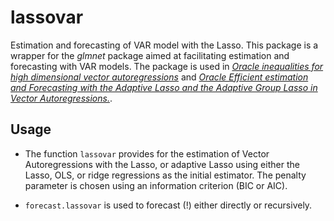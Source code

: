 lassovar
========

Estimation and forecasting of VAR model with the Lasso.
This package is a wrapper for the _glmnet_ package aimed at facilitating estimation and forecasting with VAR models.
The package is used in [*Oracle inequalities for high dimensional vector autoregressions*](http://lcallot.github.io/papers/oracle-var)
and [*Oracle Efficient estimation and Forecasting with the Adaptive Lasso and the Adaptive Group Lasso in Vector Autoregressions.*](http://lcallot.github.io/papers/oracle-forecasting).



Usage
--------

* The function `lassovar` provides for the estimation of Vector Autoregressions with the Lasso,
or adaptive Lasso using either the Lasso, OLS, or ridge regressions as the initial estimator.
The penalty parameter is chosen using an information criterion (BIC or AIC). 

* `forecast.lassovar` is used to forecast (!) either directly or recursively. 
